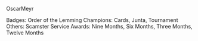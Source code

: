 OscarMeyr

Badges: Order of the Lemming
Champions: Cards, Junta, Tournament
Others: Scamster
Service Awards: Nine Months, Six Months, Three Months, Twelve Months

